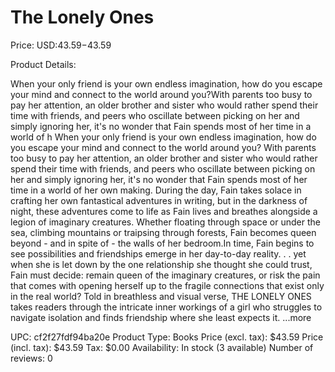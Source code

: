 # The Lonely Ones

Price: USD:$43.59-$43.59

Product Details:

When your only friend is your own endless imagination, how do you escape your mind and connect to the world around you?With parents too busy to pay her attention, an older brother and sister who would rather spend their time with friends, and peers who oscillate between picking on her and simply ignoring her, it's no wonder that Fain spends most of her time in a world of h When your only friend is your own endless imagination, how do you escape your mind and connect to the world around you? With parents too busy to pay her attention, an older brother and sister who would rather spend their time with friends, and peers who oscillate between picking on her and simply ignoring her, it's no wonder that Fain spends most of her time in a world of her own making. During the day, Fain takes solace in crafting her own fantastical adventures in writing, but in the darkness of night, these adventures come to life as Fain lives and breathes alongside a legion of imaginary creatures. Whether floating through space or under the sea, climbing mountains or traipsing through forests, Fain becomes queen beyond - and in spite of - the walls of her bedroom.In time, Fain begins to see possibilities and friendships emerge in her day-to-day reality. . . yet when she is let down by the one relationship she thought she could trust, Fain must decide: remain queen of the imaginary creatures, or risk the pain that comes with opening herself up to the fragile connections that exist only in the real world? Told in breathless and visual verse, THE LONELY ONES takes readers through the intricate inner workings of a girl who struggles to navigate isolation and finds friendship where she least expects it. ...more

UPC: cf2f27fdf94ba20e
Product Type: Books
Price (excl. tax): $43.59
Price (incl. tax): $43.59
Tax: $0.00
Availability: In stock (3 available)
Number of reviews: 0